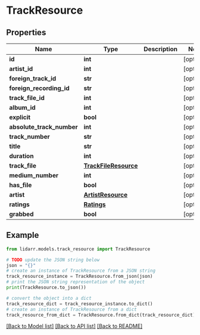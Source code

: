 # TrackResource


## Properties

Name | Type | Description | Notes
------------ | ------------- | ------------- | -------------
**id** | **int** |  | [optional] 
**artist_id** | **int** |  | [optional] 
**foreign_track_id** | **str** |  | [optional] 
**foreign_recording_id** | **str** |  | [optional] 
**track_file_id** | **int** |  | [optional] 
**album_id** | **int** |  | [optional] 
**explicit** | **bool** |  | [optional] 
**absolute_track_number** | **int** |  | [optional] 
**track_number** | **str** |  | [optional] 
**title** | **str** |  | [optional] 
**duration** | **int** |  | [optional] 
**track_file** | [**TrackFileResource**](TrackFileResource.md) |  | [optional] 
**medium_number** | **int** |  | [optional] 
**has_file** | **bool** |  | [optional] 
**artist** | [**ArtistResource**](ArtistResource.md) |  | [optional] 
**ratings** | [**Ratings**](Ratings.md) |  | [optional] 
**grabbed** | **bool** |  | [optional] 

## Example

```python
from lidarr.models.track_resource import TrackResource

# TODO update the JSON string below
json = "{}"
# create an instance of TrackResource from a JSON string
track_resource_instance = TrackResource.from_json(json)
# print the JSON string representation of the object
print(TrackResource.to_json())

# convert the object into a dict
track_resource_dict = track_resource_instance.to_dict()
# create an instance of TrackResource from a dict
track_resource_from_dict = TrackResource.from_dict(track_resource_dict)
```
[[Back to Model list]](../README.md#documentation-for-models) [[Back to API list]](../README.md#documentation-for-api-endpoints) [[Back to README]](../README.md)


